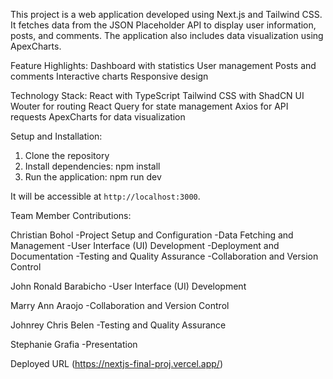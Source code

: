 This project is a web application developed using Next.js and Tailwind CSS. It fetches data from the JSON Placeholder API to display user information, posts, and comments. The application also includes data visualization using ApexCharts.

Feature Highlights:
Dashboard with statistics
User management
Posts and comments
Interactive charts
Responsive design

Technology Stack:
React with TypeScript
Tailwind CSS with ShadCN UI
Wouter for routing
React Query for state management
Axios for API requests
ApexCharts for data visualization


Setup and Installation:

1. Clone the repository
2. Install dependencies:
    npm install 
3. Run the application:
    npm run dev

It will be accessible at `http://localhost:3000`.

   
Team Member Contributions:

Christian Bohol
-Project Setup and Configuration
-Data Fetching and Management
-User Interface (UI) Development
-Deployment and Documentation
-Testing and Quality Assurance
-Collaboration and Version Control

John Ronald Barabicho
-User Interface (UI) Development

Marry Ann Araojo
-Collaboration and Version Control

Johnrey Chris Belen
-Testing and Quality Assurance

Stephanie Grafia
-Presentation

Deployed URL
(https://nextjs-final-proj.vercel.app/)
